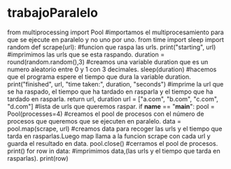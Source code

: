 # trabajoParalelo


from multiprocessing import Pool #importamos el multiprocesamiento para que se ejecute en paralelo y no uno por uno.
from time import sleep
import random
def scrape(url): #funcion que raspa las urls.
    print("starting", url) #imprimimos las urls que se esta raspando.
    duration = round(random.random(),3) #creamos una variable duration que es un numero aleatorio entre 0 y 1 con 3 decimales.
    sleep(duration) #hacemos que el programa espere el tiempo que dura la variable duration.
    print("finished", url, "time taken:", duration, "seconds") #imprime la url que se ha raspado, el tiempo que ha tardado en rasparla y el tiempo que ha tardado en rasparla.
    return url, duration
url = ["a.com", "b.com", "c.com", "d.com"]  #lista de urls que queremos raspar.
if __name__ == "__main__":
    pool = Pool(processes=4)  #creamos el pool de procesos con el número de procesos que queremos que se ejecuten en paralelo.
    data = pool.map(scrape, url) #creamos data para recoger las urls y el tiempo que tarda en rasparlas.Luego map llama a la funcion scrape con cada url y guarda el resultado en data.
    pool.close()    #cerramos el pool de procesos.
    print()
    for row in data:   #imprimimos data,(las urls y el tiempo que tarda en rasparlas).
        print(row)
